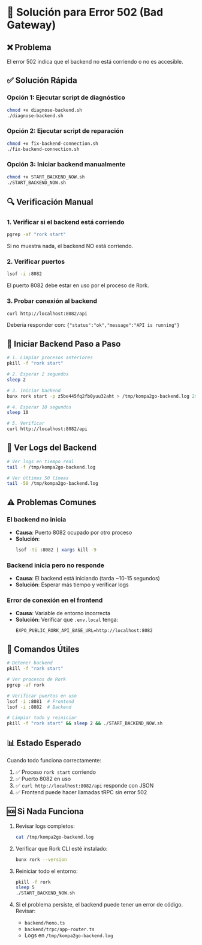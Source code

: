 # 🔧 Solución para Error 502 (Bad Gateway)

## ❌ Problema
El error 502 indica que el backend no está corriendo o no es accesible.

## ✅ Solución Rápida

### Opción 1: Ejecutar script de diagnóstico
```bash
chmod +x diagnose-backend.sh
./diagnose-backend.sh
```

### Opción 2: Ejecutar script de reparación
```bash
chmod +x fix-backend-connection.sh
./fix-backend-connection.sh
```

### Opción 3: Iniciar backend manualmente
```bash
chmod +x START_BACKEND_NOW.sh
./START_BACKEND_NOW.sh
```

## 🔍 Verificación Manual

### 1. Verificar si el backend está corriendo
```bash
pgrep -af "rork start"
```

Si no muestra nada, el backend NO está corriendo.

### 2. Verificar puertos
```bash
lsof -i :8082
```

El puerto 8082 debe estar en uso por el proceso de Rork.

### 3. Probar conexión al backend
```bash
curl http://localhost:8082/api
```

Debería responder con: `{"status":"ok","message":"API is running"}`

## 🚀 Iniciar Backend Paso a Paso

```bash
# 1. Limpiar procesos anteriores
pkill -f "rork start"

# 2. Esperar 2 segundos
sleep 2

# 3. Iniciar backend
bunx rork start -p z5be445fq2fb0yuu32aht > /tmp/kompa2go-backend.log 2>&1 &

# 4. Esperar 10 segundos
sleep 10

# 5. Verificar
curl http://localhost:8082/api
```

## 📝 Ver Logs del Backend

```bash
# Ver logs en tiempo real
tail -f /tmp/kompa2go-backend.log

# Ver últimas 50 líneas
tail -50 /tmp/kompa2go-backend.log
```

## ⚠️ Problemas Comunes

### El backend no inicia
- **Causa**: Puerto 8082 ocupado por otro proceso
- **Solución**: 
  ```bash
  lsof -ti :8082 | xargs kill -9
  ```

### Backend inicia pero no responde
- **Causa**: El backend está iniciando (tarda ~10-15 segundos)
- **Solución**: Esperar más tiempo y verificar logs

### Error de conexión en el frontend
- **Causa**: Variable de entorno incorrecta
- **Solución**: Verificar que `.env.local` tenga:
  ```
  EXPO_PUBLIC_RORK_API_BASE_URL=http://localhost:8082
  ```

## 🎯 Comandos Útiles

```bash
# Detener backend
pkill -f "rork start"

# Ver procesos de Rork
pgrep -af rork

# Verificar puertos en uso
lsof -i :8081  # Frontend
lsof -i :8082  # Backend

# Limpiar todo y reiniciar
pkill -f "rork start" && sleep 2 && ./START_BACKEND_NOW.sh
```

## 📊 Estado Esperado

Cuando todo funciona correctamente:

1. ✅ Proceso `rork start` corriendo
2. ✅ Puerto 8082 en uso
3. ✅ `curl http://localhost:8082/api` responde con JSON
4. ✅ Frontend puede hacer llamadas tRPC sin error 502

## 🆘 Si Nada Funciona

1. Revisar logs completos:
   ```bash
   cat /tmp/kompa2go-backend.log
   ```

2. Verificar que Rork CLI esté instalado:
   ```bash
   bunx rork --version
   ```

3. Reiniciar todo el entorno:
   ```bash
   pkill -f rork
   sleep 5
   ./START_BACKEND_NOW.sh
   ```

4. Si el problema persiste, el backend puede tener un error de código. Revisar:
   - `backend/hono.ts`
   - `backend/trpc/app-router.ts`
   - Logs en `/tmp/kompa2go-backend.log`
